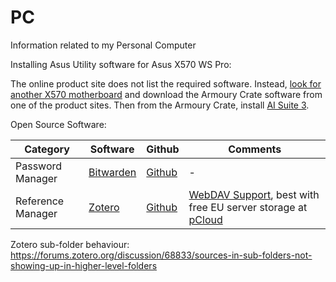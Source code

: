 # PC
Information related to my Personal Computer

Installing Asus Utility software for Asus X570 WS Pro:

The online product site does not list the required software. Instead, [look for another X570 motherboard](https://www.asus.com/Motherboards-Components/Motherboards/All-series/filter?Category=AMD&Spec=560) and download the Armoury Crate software from one of the product sites. Then from the Armoury Crate, install [AI Suite 3](https://www.asus.com/support/FAQ/1012780/).

Open Source Software:

| Category | Software | Github | Comments |
|----------|----------|--------|----------|
| Password Manager | [Bitwarden](https://bitwarden.com/) | [Github](https://github.com/bitwarden) | - |
| Reference Manager | [Zotero](https://www.zotero.org/) | [Github](https://github.com/zotero/zotero) | [WebDAV Support](https://www.zotero.org/support/kb/webdav_services), best with free EU server storage at [pCloud](https://www.pcloud.com/eu) |

Zotero sub-folder behaviour: https://forums.zotero.org/discussion/68833/sources-in-sub-folders-not-showing-up-in-higher-level-folders
